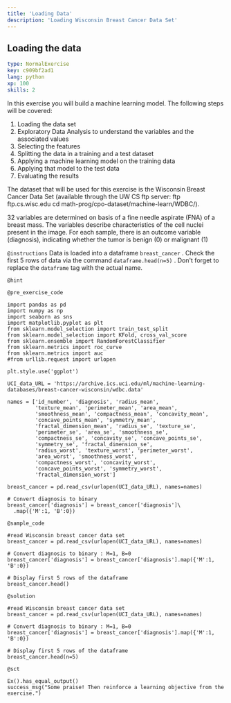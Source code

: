 ```yaml
---
title: 'Loading Data'
description: 'Loading Wisconsin Breast Cancer Data Set'
---
```


## Loading the data

```yaml
type: NormalExercise
key: c909bf2ad1
lang: python
xp: 100
skills: 2
```

In this exercise you will build a machine learning model. The following steps will be covered:

1. Loading the data set
2. Exploratory Data Analysis to understand the variables and the associated values
3. Selecting the features
4. Splitting the data in a training and a test dataset
5. Applying a machine learning model on the training data
6. Applying that model to the test data
7. Evaluating the results

The dataset that will be used for this exercise is the Wisconsin Breast Cancer Data Set (available through the UW CS ftp server: ftp ftp.cs.wisc.edu cd math-prog/cpo-dataset/machine-learn/WDBC/). 

32 variables are determined on basis of a fine needle aspirate (FNA) of a breast mass. The variables describe characteristics of the cell nuclei present in the image. For each sample, there is an outcome variable (diagnosis), indicating whether the tumor is benign (0) or malignant (1)

`@instructions`
Data is loaded into a dataframe `breast_cancer` . Check the first 5 rows of data via the command `dataframe.head(n=5)` . Don't forget to replace the `dataframe` tag with the actual name.

`@hint`


`@pre_exercise_code`
```{python}
import pandas as pd
import numpy as np
import seaborn as sns
import matplotlib.pyplot as plt
from sklearn.model_selection import train_test_split 
from sklearn.model_selection import KFold, cross_val_score 
from sklearn.ensemble import RandomForestClassifier 
from sklearn.metrics import roc_curve
from sklearn.metrics import auc
#from urllib.request import urlopen

plt.style.use('ggplot')

UCI_data_URL = 'https://archive.ics.uci.edu/ml/machine-learning-databases/breast-cancer-wisconsin/wdbc.data'

names = ['id_number', 'diagnosis', 'radius_mean', 
         'texture_mean', 'perimeter_mean', 'area_mean', 
         'smoothness_mean', 'compactness_mean', 'concavity_mean',
         'concave_points_mean', 'symmetry_mean', 
         'fractal_dimension_mean', 'radius_se', 'texture_se', 
         'perimeter_se', 'area_se', 'smoothness_se', 
         'compactness_se', 'concavity_se', 'concave_points_se', 
         'symmetry_se', 'fractal_dimension_se', 
         'radius_worst', 'texture_worst', 'perimeter_worst',
         'area_worst', 'smoothness_worst', 
         'compactness_worst', 'concavity_worst', 
         'concave_points_worst', 'symmetry_worst', 
         'fractal_dimension_worst'] 

breast_cancer = pd.read_csv(urlopen(UCI_data_URL), names=names)

# Convert diagnosis to binary 
breast_cancer['diagnosis'] = breast_cancer['diagnosis']\
  .map({'M':1, 'B':0})
```

`@sample_code`
```{python}
#read Wisconsin breast cancer data set
breast_cancer = pd.read_csv(urlopen(UCI_data_URL), names=names)

# Convert diagnosis to binary : M=1, B=0
breast_cancer['diagnosis'] = breast_cancer['diagnosis'].map({'M':1, 'B':0})

# Display first 5 rows of the dataframe
breast_cancer.head()
```

`@solution`
```{python}
#read Wisconsin breast cancer data set
breast_cancer = pd.read_csv(urlopen(UCI_data_URL), names=names)

# Convert diagnosis to binary : M=1, B=0
breast_cancer['diagnosis'] = breast_cancer['diagnosis'].map({'M':1, 'B':0})

# Display first 5 rows of the dataframe
breast_cancer.head(n=5)
```

`@sct`
```{python}
Ex().has_equal_output()
success_msg("Some praise! Then reinforce a learning objective from the exercise.")
```
